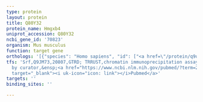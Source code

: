 ```yaml
---
type: protein
layout: protein
title: Q80Y32
protein_name: Hmgxb4
uniprot_accession: Q80Y32
ncbi_gene_id: '70823'
organism: Mus musculus
function: target gene
orthologs: '[{"species": "Homo sapiens", "id": ["<a href=\"/protein/q9ugu5\">Q9UGU5</a>"]}, {"species": "Rattus norvegicus", "id": ["D4A2N0"]}]'
tfs: 'Srf,Q9JM73,20807,GTRD; TRRUST,chromatin immunoprecipitation assay; inferred
  by curator,&ensp;<a href="https://www.ncbi.nlm.nih.gov/pubmed/?term=27924024%5Buid%5D+OR+29087512%5Buid%5D+OR+20511232%5Buid%5D"
  target="_blank"><i uk-icon="icon: link"></i>Pubmed</a>'
targets: ''
binding_sites: ''

---
```

